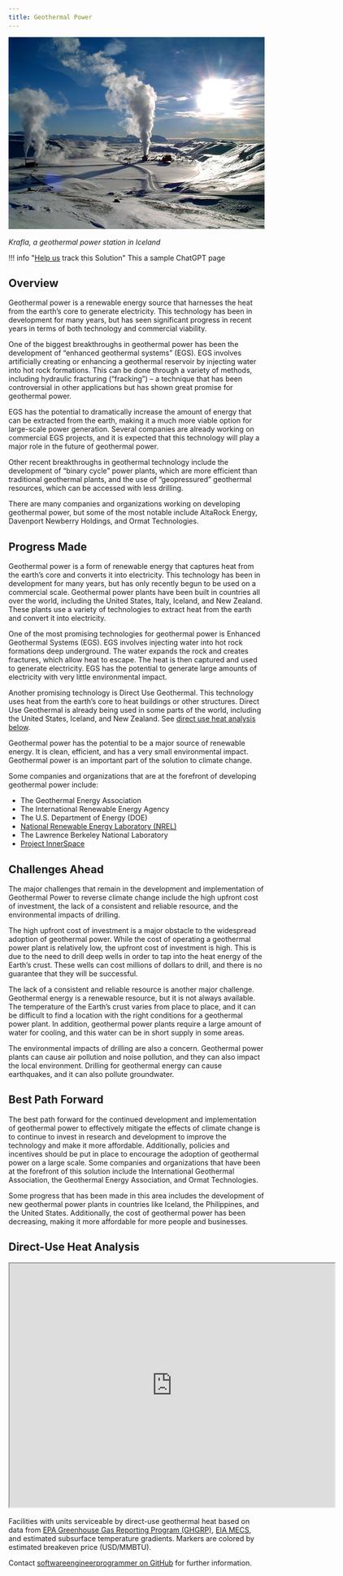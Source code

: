 ```yaml
---
title: Geothermal Power
---
```


![Cover Image](../static/img/geothermal-power.jpg)

_Krafla, a geothermal power station in Iceland_

!!! info "[Help us](../../contribute) track this Solution"
    This a sample ChatGPT page

## Overview

Geothermal power is a renewable energy source that harnesses the heat from the earth’s core to generate electricity.
This technology has been in development for many years, but has seen significant progress in recent years in terms of both technology and commercial viability.

One of the biggest breakthroughs in geothermal power has been the development of “enhanced geothermal systems” (EGS).
EGS involves artificially creating or enhancing a geothermal reservoir by injecting water into hot rock formations.
This can be done through a variety of methods, including hydraulic fracturing (“fracking”) – a technique that has been controversial in other applications but has shown great promise for geothermal power.

EGS has the potential to dramatically increase the amount of energy that can be extracted from the earth, making it a much more viable option for large-scale power generation.
Several companies are already working on commercial EGS projects, and it is expected that this technology will play a major role in the future of geothermal power.

Other recent breakthroughs in geothermal technology include the development of “binary cycle” power plants, which are more efficient than traditional geothermal plants, and the use of “geopressured” geothermal resources, which can be accessed with less drilling.

There are many companies and organizations working on developing geothermal power, but some of the most notable include AltaRock Energy, Davenport Newberry Holdings, and Ormat Technologies.

## Progress Made

Geothermal power is a form of renewable energy that captures heat from the earth’s core and converts it into electricity.
This technology has been in development for many years, but has only recently begun to be used on a commercial scale.
Geothermal power plants have been built in countries all over the world, including the United States, Italy, Iceland, and New Zealand.
These plants use a variety of technologies to extract heat from the earth and convert it into electricity.

One of the most promising technologies for geothermal power is Enhanced Geothermal Systems (EGS).
EGS involves injecting water into hot rock formations deep underground.
The water expands the rock and creates fractures, which allow heat to escape.
The heat is then captured and used to generate electricity.
EGS has the potential to generate large amounts of electricity with very little environmental impact.

Another promising technology is Direct Use Geothermal.
This technology uses heat from the earth’s core to heat buildings or other structures.
Direct Use Geothermal is already being used in some parts of the world, including the United States, Iceland, and New Zealand.
See [direct use heat analysis below](#direct-use-heat-analysis).

Geothermal power has the potential to be a major source of renewable energy.
It is clean, efficient, and has a very small environmental impact.
Geothermal power is an important part of the solution to climate change.

Some companies and organizations that are at the forefront of developing geothermal power include:

* The Geothermal Energy Association
* The International Renewable Energy Agency
* The U.S. Department of Energy (DOE)
* [National Renewable Energy Laboratory (NREL)](https://www.nrel.gov/geothermal/technologies.html)
* The Lawrence Berkeley National Laboratory
* [Project InnerSpace](https://www.projectinnerspace.org/)

## Challenges Ahead

The major challenges that remain in the development and implementation of Geothermal Power to reverse climate change include the high upfront cost of investment, the lack of a consistent and reliable resource, and the environmental impacts of drilling.

The high upfront cost of investment is a major obstacle to the widespread adoption of geothermal power.
While the cost of operating a geothermal power plant is relatively low, the upfront cost of investment is high.
This is due to the need to drill deep wells in order to tap into the heat energy of the Earth’s crust.
These wells can cost millions of dollars to drill, and there is no guarantee that they will be successful.

The lack of a consistent and reliable resource is another major challenge.
Geothermal energy is a renewable resource, but it is not always available.
The temperature of the Earth’s crust varies from place to place, and it can be difficult to find a location with the right conditions for a geothermal power plant.
In addition, geothermal power plants require a large amount of water for cooling, and this water can be in short supply in some areas.

The environmental impacts of drilling are also a concern.
Geothermal power plants can cause air pollution and noise pollution, and they can also impact the local environment.
Drilling for geothermal energy can cause earthquakes, and it can also pollute groundwater.

## Best Path Forward

The best path forward for the continued development and implementation of geothermal power to effectively mitigate the effects of climate change is to continue to invest in research and development to improve the technology and make it more affordable.
Additionally, policies and incentives should be put in place to encourage the adoption of geothermal power on a large scale.
Some companies and organizations that have been at the forefront of this solution include the International Geothermal Association, the Geothermal Energy Association, and Ormat Technologies.

Some progress that has been made in this area includes the development of new geothermal power plants in countries like Iceland, the Philippines, and the United States.
Additionally, the cost of geothermal power has been decreasing, making it more affordable for more people and businesses.

## Direct-Use Heat Analysis

<iframe src="https://www.google.com/maps/d/u/0/embed?mid=1SwcgV7Ht4k3Dwz2HiRfhXoTxru5dGyE&ehbc=2E312F" width="640" height="480"></iframe>

Facilities with units serviceable by direct-use geothermal heat based on data from [EPA Greenhouse Gas Reporting Program (GHGRP)](https://www.epa.gov/ghgreporting), [EIA MECS](https://www.eia.gov/consumption/manufacturing/), and estimated subsurface temperature gradients.
Markers are colored by estimated breakeven price (USD/MMBTU).

Contact [softwareengineerprogrammer on GitHub](https://github.com/softwareengineerprogrammer) for further information.
